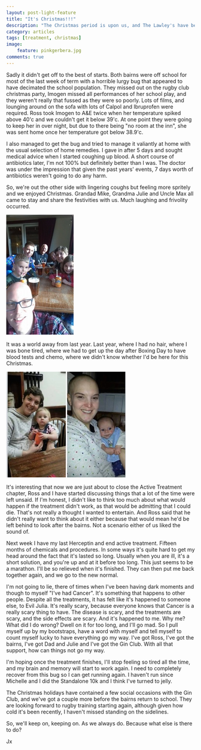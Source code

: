 ```yaml
---
layout: post-light-feature
title: "It's Christmas!!!"
description: "The Christmas period is upon us, and The Lawley's have been enjoying it."
category: articles
tags: [treatment, christmas]
image:
    feature: pinkgerbera.jpg
comments: true
---
```


Sadly it didn't get off to the best of starts.  Both bairns were off school for most of the last week of term with a horrible lurgy bug that appeared to have decimated the school population.  They missed out on the rugby club christmas party, Imogen missed all performances of her school play, and they weren't really that fussed as they were so poorly.  Lots of films, and lounging around on the sofa with lots of Calpol and Ibruprofen were required.  Ross took Imogen to A&E twice when her temperature spiked above 40'c and we couldn't get it below 39'c.  At one point they were going to keep her in over night, but due to there being "no room at the inn", she was sent home once her temperature got below 38.9'c.

I also managed to get the bug and tried to manage it valiantly at home with the usual selection of home remedies.  I gave in after 5 days and sought medical advice when I started coughing up blood.  A short course of antibiotics later, I'm not 100% but definitely better than I was.  The doctor was under the impression that given the past years' events, 7 days worth of antibiotics weren't going to do any harm.

So, we're out the other side with lingering coughs but feeling more spritely and we enjoyed Christmas.  Grandad Mike, Grandma Julie and Uncle Max all came to stay and share the festivities with us.  Much laughing and frivolity occurred.  

<p class="center">
<img src="/images/Christmas2014.jpg" alt="Christmas 2014" style="width: auto;"/>
</p>

It was a world away from last year.  Last year, where I had no hair, where I was bone tired, where we had to get up the day after Boxing Day to have blood tests and chemo, where we didn't know whether I'd be here for this Christmas.  

<p class="center">
<img src="/images/jandjoneyearon.jpg" alt="One Year On" style="width: auto;"/>
</p>

It's interesting that now we are just about to close the Active Treatment chapter, Ross and I have started discussing things that a lot of the time were left unsaid.  If I'm honest, I didn't like to think too much about what would happen if the treatment didn't work, as that would be admitting that I could die.  That's not really a thought I wanted to entertain.  And Ross said that he didn't really want to think about it either because that would mean he'd be left behind to look after the bairns. Not a scenario either of us liked the sound of.

Next week I have my last Herceptin and end active treatment.  Fifteen months of chemicals and procedures.  In some ways it's quite hard to get my head around the fact that it's lasted so long.  Usually when you are ill, it's a short solution, and you're up and at it before too long.  This just seems to be a marathon.  I'll be so relieved when it's finished.  They can then put me back together again, and we go to the new normal.

I'm not going to lie, there of times when I've been having dark moments and though to myself "I've had Cancer".  It's something that happens to other people. Despite all the treatments, it has felt like it's happened to someone else, to Evil Julia.  It's really scary, because everyone knows that Cancer is a really scary thing to have.  The disease is scary, and the treatments are scary, and the side effects are scary.  And it's happened to me.  Why me?  What did I do wrong?  Dwell on it for too long, and I'll go mad. So I pull myself up by my bootstraps, have a word with myself and tell myself to count myself lucky to have everything go my way.  I've got Ross, I've got the bairns, I've got Dad and Julie and I've got the Gin Club.  With all that support, how can things not go my way.

I'm hoping once the treatment finishes, I'll stop feeling so tired all the time, and my brain and memory will start to work again.  I need to completely recover from this bug so I can get running again.  I haven't run since Michelle and I did the Standalone 10k and I think I've turned to jelly.  

The Christmas holidays have contained a few social occasions with the Gin Club, and we've got a couple more before the bairns return to school.  They are looking forward to rugby training starting again, although given how cold it's been recently, I haven't missed standing on the sidelines.

So, we'll keep on, keeping on.  As we always do.  Because what else is there to do?

Jx
